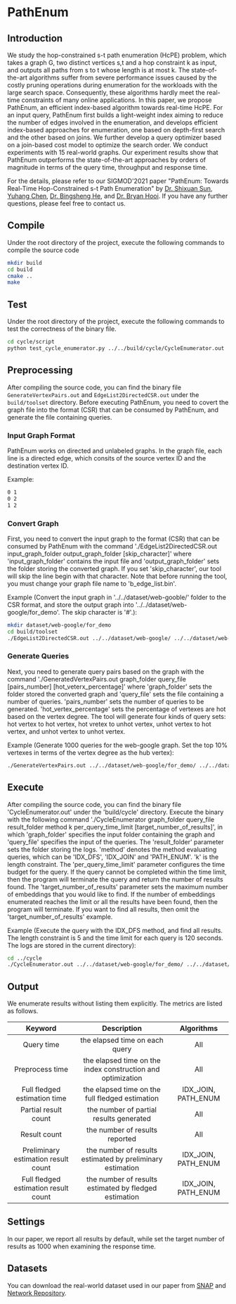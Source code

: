 # PathEnum
## Introduction

We study the hop-constrained s-t path enumeration (HcPE) problem, which takes a graph G, two distinct vertices s,t and a hop constraint k as input, and outputs all paths from s to t whose length is at most k. The state-of-the-art algorithms suffer from severe performance issues caused by the costly pruning operations during enumeration for the workloads with the large search space. Consequently, these algorithms hardly meet the real-time constraints of many online applications. In this paper, we propose PathEnum, an efficient index-based algorithm towards real-time HcPE. For an input query, PathEnum first builds a light-weight index aiming to reduce the number of edges involved in the enumeration, and develops efficient index-based approaches for enumeration, one based on depth-first search and the other based on joins. We further develop a query optimizer based on a join-based cost model to optimize the search order. We conduct experiments with 15 real-world graphs. Our experiment results show that PathEnum outperforms the state-of-the-art approaches by orders of magnitude in terms of the query time, throughput and response time.

For the details, please refer to our SIGMOD'2021 paper
"PathEnum: Towards Real-Time Hop-Constrained s-t Path Enumeration"
by [Dr. Shixuan Sun](https://shixuansun.github.io/), [Yuhang Chen](https://alexcyh7.github.io/),
[Dr. Bingsheng He](https://www.comp.nus.edu.sg/~hebs/), and [Dr. Bryan Hooi](https://bhooi.github.io/).
If you have any further questions, please feel free to contact us.


## Compile
Under the root directory of the project, execute the following commands to compile the source code 

```zsh
mkdir build
cd build
cmake ..
make
```

## Test
Under the root directory of the project, execute the following commands to test the correctness of the binary file.

```zsh
cd cycle/script
python test_cycle_enumerator.py ../../build/cycle/CycleEnumerator.out
```

## Preprocessing
After compiling the source code, you can find the binary file `GenerateVertexPairs.out` and `EdgeList2DirectedCSR.out` under the `build/toolset` directory. Before executing PathEnum, you need to covert the graph file into the format (CSR) that can be consumed by PathEnum, and generate the file containing queries.

### Input Graph Format

PathEnum works on directed and unlabeled graphs.
In the graph file, each line is a directed edge, which consits of the source vertex ID and the destination vertex ID.
    
Example:
    
```zsh
0 1
0 2
1 2
```

### Convert Graph
First, you need to convert the input graph to the format (CSR) that can be consumed by PathEnum with the command './EdgeList2DirectedCSR.out input_graph_folder output_graph_folder [skip_character]' where 'input_graph_folder' contains the input file and 'output_graph_folder' sets
the folder storing the converted graph. If you set 'skip_character', our tool will skip the line begin with that character. Note that before running the tool, you must change your graph file name to 'b_edge_list.bin'.

Example (Convert the input graph in '../../dataset/web-gooble/' folder to the CSR format, and store the output graph into '../../dataset/web-google/for_demo'. The skip character is '#'.):

```zsh
mkdir dataset/web-google/for_demo
cd build/toolset
./EdgeList2DirectedCSR.out ../../dataset/web-google/ ../../dataset/web-google/for_demo/ #
```

### Generate Queries

Next, you need to generate query pairs based on the graph with the command
'./GeneratedVertexPairs.out graph_folder query_file [pairs_number] [hot_veterx_percentage]' where 'graph_folder' sets the folder stored the converted graph and 'query_file' sets the file containing a number of queries. 'pairs_number' sets the number of queries to be generated. 'hot_vertex_percentage' sets the percentage of vertexes are hot based on the vertex degree. The tool will generate four kinds of query sets:
hot vertex to hot vertex, hot vretex to unhot vertex, unhot vertex to hot vertex, and unhot vertex to unhot vertex.

Example (Generate 1000 queries for the web-google graph. Set the top 10% vertexes in terms of the vertex degree as the hub vertex):

```zsh
./GenerateVertexPairs.out ../../dataset/web-google/for_demo/ ../../dataset/web-google/for_demo/ 1000 0.1
```
## Execute
After compiling the source code, you can find the binary file 'CycleEnumerator.out'
under the 'build/cycle' directory. Execute the binary with the following
command './CycleEnumerator graph_folder query_file result_folder method k per_query_time_limit [target_number_of_results]',
in which 'graph_folder' specifies the input folder containing the graph and 'query_file' specifies the
input of the queries. The 'result_folder' parameter sets the folder storing the logs. 'method' denotes the method evaluating queries, which can be 'IDX_DFS', 'IDX_JOIN' and 'PATH_ENUM'. 'k' is the length constraint. The 'per_query_time_limit' parameter configures the
time budget for the query. If the query cannot be completed within the time limit,
then the program will terminate the query and return the number of results found. The 'target_number_of_results' parameter sets the maximum number of
embeddings that you would like to find. If the number of embeddings enumerated
reaches the limit or all the results have been found, then the program will terminate. If you want to find all results, then omit the 'target_number_of_results' example. 

Example (Execute the query with the IDX_DFS method, and find all results.
The length constraint is 5 and the time limit for each query is 120 seconds. The logs are stored in the current directory):

```zsh
cd ../cycle
./CycleEnumerator.out ../../dataset/web-google/for_demo/ ../../dataset/web-google/for_demo/hot2hot_pairs.bin ./ "IDX_DFS" 5 120
```

## Output
We enumerate results without listing them explicitly. The metrics are listed as follows.

|Keyword                               | Description                                                 | Algorithms                     |
| :----------------------------------: | :---------------------------------------------------------: | :----------------------------: |
| Query time                           | the elapsed time on each query                              | All                            |
| Preprocess time                      | the elapsed time on the index construction and optimization | All                            |
| Full fledged estimation time         | the elapsed time on the full fledged estimation             | IDX_JOIN, PATH_ENUM            |
| Partial result count                 | the number of partial results generated                     | All                            |
| Result count                         | the number of results reported                              | All                            |
| Preliminary estimation result count  | the number of results estimated by preliminary estimation   | IDX_JOIN, PATH_ENUM            |
| Full fledged estimation result count | the number of results estimated by fledged estimation       | IDX_JOIN, PATH_ENUM            |


## Settings

In our paper, we report all results by default, while set the target number of results as 1000 when examining the response time.

## Datasets

You can download the real-world dataset used in our paper from [SNAP](http://snap.stanford.edu/data/) and [Network Repository](http://networkrepository.com/networks.php).
